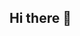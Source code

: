 ## Hi there 👋

<!--
**Twig-Snap/Twig-Snap** is a ✨ _special_ ✨ repository because its `README.md` (this file) appears on your GitHub profile.

Here are some ideas to get you started:

- 🔭 I’m currently working on the game...
